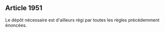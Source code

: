 Article 1951
----
Le dépôt nécessaire est d'ailleurs régi par toutes les règles précédemment
énoncées.
